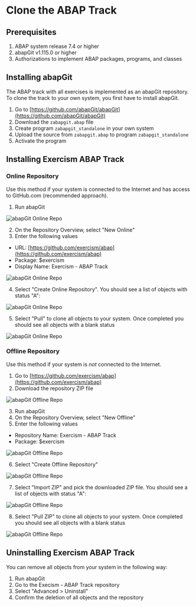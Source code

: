 # Clone the ABAP Track

## Prerequisites

1. ABAP system release 7.4 or higher
2. abapGit v1.115.0 or higher
3. Authorizations to implement ABAP packages, programs, and classes

## Installing abapGit

The ABAP track with all exercises is implemented as an abapGit repository. To clone the track to your own system, you first have to install abapGit.

1. Go to [https://github.com/abapGit/abapGit](https://github.com/abapGit/abapGit)
2. Download the `zabapgit.abap` file 
3. Create program `zabapgit_standalone` in your own system
4. Upload the source from `zabapgit.abap` to program `zabapgit_standalone`
5. Activate the program

## Installing Exercism ABAP Track

### Online Repository

Use this method if your system is connected to the Internet and has access to GitHub.com (recommended approach).

1. Run abapGit

![abapGit Online Repo](https://github.com/exercism/abap/raw/mbtools/docs_sort/docs/clone_01.png)

2. On the Repository Overview, select "New Online"
3. Enter the following values
- URL: [https://github.com/exercism/abap](https://github.com/exercism/abap)
- Package: $exercism
- Display Name: Exercism - ABAP Track

![abapGit Online Repo](https://github.com/exercism/abap/raw/mbtools/docs_sort/docs/clone_02.png)

4. Select "Create Online Repository". You should see a list of objects with status "A":

![abapGit Online Repo](https://github.com/exercism/abap/raw/mbtools/docs_sort/docs/clone_03.png)

5. Select "Pull" to clone all objects to your system. Once completed you should see all objects with a blank status

![abapGit Online Repo](https://github.com/exercism/abap/raw/mbtools/docs_sort/docs/clone_04.png)

### Offline Repository

Use this method if your system is *not* connected to the Internet.

1. Go to [https://github.com/exercism/abap](https://github.com/exercism/abap)
2. Download the repository ZIP file 

![abapGit Offline Repo](https://github.com/exercism/abap/raw/mbtools/docs_sort/docs/clone_10.png)

3. Run abapGit
4. On the Repository Overview, select "New Offline"
5. Enter the following values
- Repository Name: Exercism - ABAP Track
- Package: $exercism

![abapGit Offline Repo](https://github.com/exercism/abap/raw/mbtools/docs_sort/docs/clone_11.png)

6. Select "Create Offline Repository"

![abapGit Offline Repo](https://github.com/exercism/abap/raw/mbtools/docs_sort/docs/clone_12.png)

7. Select "Import ZIP" and pick the downloaded ZIP file. You should see a list of objects with status "A":

![abapGit Offline Repo](https://github.com/exercism/abap/raw/mbtools/docs_sort/docs/clone_13.png)

8. Select "Pull ZIP" to clone all objects to your system. Once completed you should see all objects with a blank status

![abapGit Offline Repo](https://github.com/exercism/abap/raw/mbtools/docs_sort/docs/clone_14.png)

## Uninstalling Exercism ABAP Track

You can remove all objects from your system in the following way:

1. Run abapGit
2. Go to the Execism - ABAP Track repository
3. Select "Advanced > Uninstall"
4. Confirm the deletion of all objects and the repository
